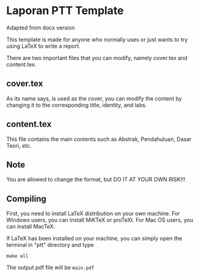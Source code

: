 # Laporan PTT Template
Adapted from docx version

This template is made for anyone who normally uses or just wants to try using LaTeX to write a report.

There are two important files that you can modify, namely cover.tex and content.tex. 

## cover.tex
As its name says, is used as the cover, you can modify the content by changing it to the corresponding title, identity, and labs. 

## content.tex
This file contains the main contents such as Abstrak, Pendahuluan, Dasar Teori, etc. 

## Note
You are allowed to change the format, but DO IT AT YOUR OWN RISK!!!

## Compiling
First, you need to install LaTeX distribution on your own machine. For Windows users, you can install MiKTeX or proTeXt. For Mac OS users, you can install MacTeX.

If LaTeX has been installed on your machine, you can simply open the terminal in "ptt" directory and type 

```
make all
```

The output pdf file will be `main.pdf`


